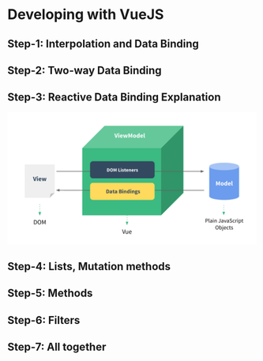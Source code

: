 # Developing with VueJS

## Step-1: Interpolation and Data Binding
## Step-2: Two-way Data Binding
## Step-3: Reactive Data Binding Explanation
![Alt text](assets/mvvm.png?raw=true "MVVM")
## Step-4: Lists, Mutation methods
## Step-5: Methods
## Step-6: Filters
## Step-7: All together